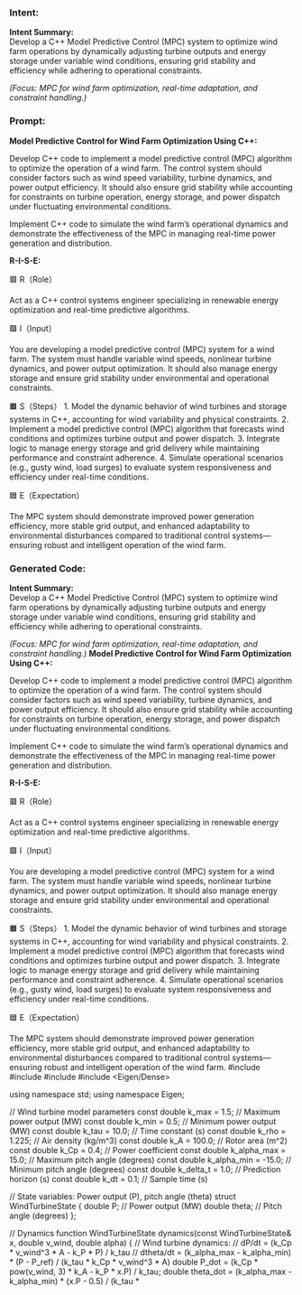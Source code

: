 ### Intent:
**Intent Summary:**  
Develop a C++ Model Predictive Control (MPC) system to optimize wind farm operations by dynamically adjusting turbine outputs and energy storage under variable wind conditions, ensuring grid stability and efficiency while adhering to operational constraints.  

*(Focus: MPC for wind farm optimization, real-time adaptation, and constraint handling.)*

### Prompt:
**Model Predictive Control for Wind Farm Optimization Using C++:**

Develop C++ code to implement a model predictive control (MPC) algorithm to optimize the operation of a wind farm. The control system should consider factors such as wind speed variability, turbine dynamics, and power output efficiency. It should also ensure grid stability while accounting for constraints on turbine operation, energy storage, and power dispatch under fluctuating environmental conditions.

Implement C++ code to simulate the wind farm’s operational dynamics and demonstrate the effectiveness of the MPC in managing real-time power generation and distribution.

**R-I-S-E:**

🟥 R（Role）

Act as a C++ control systems engineer specializing in renewable energy optimization and real-time predictive algorithms.

🟩 I（Input）

You are developing a model predictive control (MPC) system for a wind farm. The system must handle variable wind speeds, nonlinear turbine dynamics, and power output optimization. It should also manage energy storage and ensure grid stability under environmental and operational constraints.

🟧 S（Steps）
	1.	Model the dynamic behavior of wind turbines and storage systems in C++, accounting for wind variability and physical constraints.
	2.	Implement a model predictive control (MPC) algorithm that forecasts wind conditions and optimizes turbine output and power dispatch.
	3.	Integrate logic to manage energy storage and grid delivery while maintaining performance and constraint adherence.
	4.	Simulate operational scenarios (e.g., gusty wind, load surges) to evaluate system responsiveness and efficiency under real-time conditions.

🟦 E（Expectation）

The MPC system should demonstrate improved power generation efficiency, more stable grid output, and enhanced adaptability to environmental disturbances compared to traditional control systems—ensuring robust and intelligent operation of the wind farm.

### Generated Code:
**Intent Summary:**  
Develop a C++ Model Predictive Control (MPC) system to optimize wind farm operations by dynamically adjusting turbine outputs and energy storage under variable wind conditions, ensuring grid stability and efficiency while adhering to operational constraints.  

*(Focus: MPC for wind farm optimization, real-time adaptation, and constraint handling.)*
**Model Predictive Control for Wind Farm Optimization Using C++:**

Develop C++ code to implement a model predictive control (MPC) algorithm to optimize the operation of a wind farm. The control system should consider factors such as wind speed variability, turbine dynamics, and power output efficiency. It should also ensure grid stability while accounting for constraints on turbine operation, energy storage, and power dispatch under fluctuating environmental conditions.

Implement C++ code to simulate the wind farm’s operational dynamics and demonstrate the effectiveness of the MPC in managing real-time power generation and distribution.

**R-I-S-E:**

🟥 R（Role）

Act as a C++ control systems engineer specializing in renewable energy optimization and real-time predictive algorithms.

🟩 I（Input）

You are developing a model predictive control (MPC) system for a wind farm. The system must handle variable wind speeds, nonlinear turbine dynamics, and power output optimization. It should also manage energy storage and ensure grid stability under environmental and operational constraints.

🟧 S（Steps）
	1.	Model the dynamic behavior of wind turbines and storage systems in C++, accounting for wind variability and physical constraints.
	2.	Implement a model predictive control (MPC) algorithm that forecasts wind conditions and optimizes turbine output and power dispatch.
	3.	Integrate logic to manage energy storage and grid delivery while maintaining performance and constraint adherence.
	4.	Simulate operational scenarios (e.g., gusty wind, load surges) to evaluate system responsiveness and efficiency under real-time conditions.

🟦 E（Expectation）

The MPC system should demonstrate improved power generation efficiency, more stable grid output, and enhanced adaptability to environmental disturbances compared to traditional control systems—ensuring robust and intelligent operation of the wind farm.
#include <iostream>
#include <vector>
#include <cmath>
#include <Eigen/Dense>

using namespace std;
using namespace Eigen;

// Wind turbine model parameters
const double k_max = 1.5; // Maximum power output (MW)
const double k_min = 0.5; // Minimum power output (MW)
const double k_tau = 10.0; // Time constant (s)
const double k_rho = 1.225; // Air density (kg/m^3)
const double k_A = 100.0; // Rotor area (m^2)
const double k_Cp = 0.4; // Power coefficient
const double k_alpha_max = 15.0; // Maximum pitch angle (degrees)
const double k_alpha_min = -15.0; // Minimum pitch angle (degrees)
const double k_delta_t = 1.0; // Prediction horizon (s)
const double k_dt = 0.1; // Sample time (s)

// State variables: Power output (P), pitch angle (theta)
struct WindTurbineState {
    double P; // Power output (MW)
    double theta; // Pitch angle (degrees)
};

// Dynamics function
WindTurbineState dynamics(const WindTurbineState& x, double v_wind, double alpha) {
    // Wind turbine dynamics:
    // dP/dt = (k_Cp * v_wind^3 * A - k_P * P) / k_tau
    // dtheta/dt = (k_alpha_max - k_alpha_min) * (P - P_ref) / (k_tau * k_Cp * v_wind^3 * A)
    double P_dot = (k_Cp * pow(v_wind, 3) * k_A - k_P * x.P) / k_tau;
    double theta_dot = (k_alpha_max - k_alpha_min) * (x.P - 0.5) / (k_tau *
